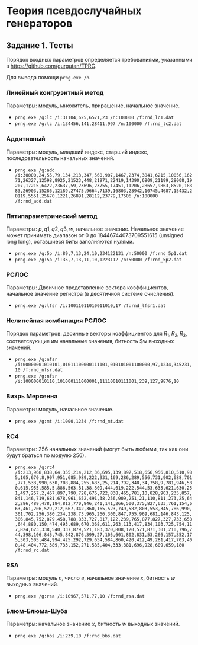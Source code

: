 # Теория псевдослучайных генераторов
## Задание 1. Тесты
Порядок входных параметров определяется требованиями, указанными в https://github.com/gurgutan/TPRG.

Для вывода помощи `prng.exe /h`.

### Линейный конгруэнтный метод
Параметры: модуль, множитель, приращение, начальное значение.
* `prng.exe /g:lc /i:31104,625,6571,23 /n:100000 /f:rnd_lc1.dat`
* `prng.exe /g:lc /i:134456,141,28411,997 /n:100000 /f:rnd_lc2.dat`

### Аддитивный
Параметры: модуль, младший индекс, старший индекс, последовательность начальных значений.
* `prng.exe /g:add /i:30000,24,55,79,134,213,347,560,907,1467,2374,3841,6215,10056,16271,26327,12598,8925,21523,448,21971,22419,14390,6809,21199,28008,19207,17215,6422,23637,59,23696,23755,17451,11206,28657,9863,8520,18383,26903,15286,12189,27475,9664,7139,16803,23942,10745,4687,15432,20119,5551,25670,1221,26891,28112,23779,17506 /n:100000 /f:rnd_add.dat`

### Пятипараметрический метод
Параметры: $p, q1, q2, q3, w$, начальное значение.
Начальное значение может принимать диапазон от 0 до 18446744073709551615 (unsigned long long), оставшиеся биты заполняются нулями.
* `prng.exe /g:5p /i:89,7,13,24,10,234122131 /n:50000 /f:rnd_5p1.dat`
* `prng.exe /g:5p /i:35,7,13,11,10,1223112 /n:50000 /f:rnd_5p2.dat`

### РСЛОС
Параметры: Двоичное представление вектора коэффициентов, начальное значение регистра (в десятичной системе счисления).
* `prng.exe /g:lfsr /i:10011011010011010,17 /f:rnd_lfsr1.dat`

### Нелинейная комбинация РСЛОС
Порядок параметров: двоичные векторы коэффициентов для $R_1, R_2, R_3$, соответсвующие им начальные значения, битность $w выходных значений.
* `prng.exe /g:nfsr /i:00000001010101,01011100000111101,010101001100000,97,1234,345231,10 /f:rnd_nfsr.dat`
* `prng.exe /g:nfsr /i:100000010110,101000111000001,11110010111001,239,127,9876,10`

### Вихрь Мерсенна
Параметры: модуль, начальное значение.
* `prng.exe /g:mt /i:1000,1234 /f:rnd_mt.dat`

### RC4
Параметры: 256 начальных значений (могут быть любыми, так как они будут браться по модулю 256).
* `prng.exe /g:rc4 /i:213,968,838,64,355,214,212,36,695,139,897,518,656,956,810,510,985,105,670,8,907,951,685,989,222,931,169,286,289,556,731,902,688,701,771,533,990,630,708,884,255,683,25,214,792,348,34,758,9,781,946,580,615,955,585,5,886,563,81,38,809,444,619,222,544,53,635,621,630,251,497,257,2,467,897,790,728,676,722,838,465,781,10,828,903,235,857,841,146,719,681,678,961,652,491,38,256,909,251,21,110,811,273,25,642,286,489,478,184,812,770,846,241,141,266,500,375,827,633,761,154,663,461,206,529,212,667,342,360,165,523,749,582,803,553,345,786,990,361,702,256,380,234,238,73,965,266,300,847,755,969,681,146,843,125,306,845,752,879,458,788,833,727,817,122,239,765,877,827,327,733,658,644,880,150,474,493,689,670,368,611,263,113,417,834,103,725,754,117,824,623,338,540,337,879,521,183,370,808,120,571,871,301,210,796,744,398,106,845,745,842,876,399,27,105,601,802,831,53,266,157,352,175,303,505,484,994,425,292,729,654,584,860,420,412,49,281,417,703,400,48,404,772,389,733,152,271,585,404,333,381,696,928,609,659,180 /f:rnd_rc.dat `

### RSA
Параметры: модуль $n$, число $e$, начальное значение $x$, битность $w$ выходных значений.
* `prng.exe /g:rsa /i:10967,571,77,10 /f:rnd_rsa.dat`

### Блюм-Блюма-Шуба
Параметры: начальное значение $x$, битность $w$ выходных значений.
* `prng.exe /g:bbs /i:239,10 /f:rnd_bbs.dat`
